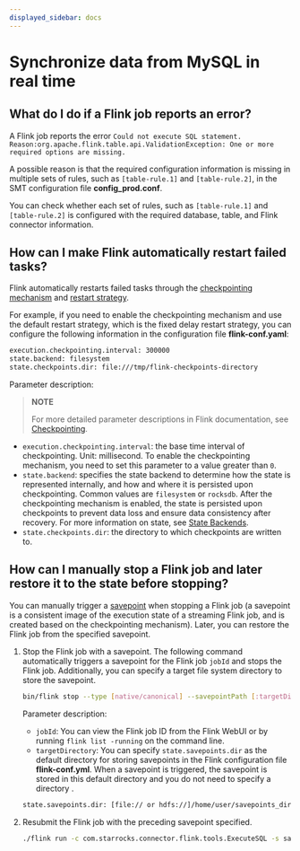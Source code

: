 ```yaml
---
displayed_sidebar: docs
---
```


# Synchronize data from MySQL in real time

## What do I do if a Flink job reports an error?

A Flink job reports the error `Could not execute SQL statement. Reason:org.apache.flink.table.api.ValidationException: One or more required options are missing.`

A possible reason is that the required configuration information is missing in multiple sets of rules, such as `[table-rule.1]` and `[table-rule.2]`, in the SMT configuration file **config_prod.conf**.

You can check whether each set of rules, such as `[table-rule.1]` and `[table-rule.2]` is configured with the required database, table, and Flink connector information.

## How can I make Flink automatically restart failed tasks?

Flink automatically restarts failed tasks through the [checkpointing mechanism](https://nightlies.apache.org/flink/flink-docs-master/docs/dev/datastream/fault-tolerance/checkpointing/) and [restart strategy](https://nightlies.apache.org/flink/flink-docs-release-1.15/docs/ops/state/task_failure_recovery/).

For example, if you need to enable the checkpointing mechanism and use the default restart strategy, which is the fixed delay restart strategy, you can configure the following information in the configuration file **flink-conf.yaml**:

```Bash
execution.checkpointing.interval: 300000
state.backend: filesystem
state.checkpoints.dir: file:///tmp/flink-checkpoints-directory
```

Parameter description:

> **NOTE**
>
> For more detailed parameter descriptions in Flink documentation, see [Checkpointing](https://nightlies.apache.org/flink/flink-docs-master/docs/dev/datastream/fault-tolerance/checkpointing/).

- `execution.checkpointing.interval`: the base time interval of checkpointing. Unit: millisecond. To enable the checkpointing mechanism, you need to set this parameter to a value greater than `0`.
- `state.backend`: specifies the state backend to determine how the state is represented internally, and how and where it is persisted upon checkpointing. Common values are `filesystem` or `rocksdb`. After the checkpointing mechanism is enabled, the state is persisted upon checkpoints to prevent data loss and ensure data consistency after recovery. For more information on state, see [State Backends](https://nightlies.apache.org/flink/flink-docs-master/docs/ops/state/state_backends/).
- `state.checkpoints.dir`: the directory to which checkpoints are written to.

## How can I manually stop a Flink job and later restore it to the state before stopping?

You can manually trigger a [savepoint](https://nightlies.apache.org/flink/flink-docs-master/docs/ops/state/savepoints/) when stopping a Flink job (a savepoint is a consistent image of the execution state of a streaming Flink job, and is created based on the checkpointing mechanism). Later, you can restore the Flink job from the specified savepoint.

1. Stop the Flink job with a savepoint. The following command automatically triggers a savepoint for the Flink job `jobId` and stops the Flink job. Additionally, you can specify a target file system directory to store the savepoint.

    ```Bash
    bin/flink stop --type [native/canonical] --savepointPath [:targetDirectory] :jobId
    ```

    Parameter description:

    - `jobId`: You can view the Flink job ID from the Flink WebUI or by running `flink list -running` on the command line.
    - `targetDirectory`: You can specify `state.savepoints.dir` as the default directory for storing savepoints in the Flink configuration file **flink-conf.yml**. When a savepoint is triggered, the savepoint is stored in this default directory and you do not need to specify a directory .

    ```Bash
    state.savepoints.dir: [file:// or hdfs://]/home/user/savepoints_dir
    ```

2. Resubmit the Flink job with the preceding savepoint specified.

    ```Bash
    ./flink run -c com.starrocks.connector.flink.tools.ExecuteSQL -s savepoints_dir/savepoints-xxxxxxxx flink-connector-starrocks-xxxx.jar -f flink-create.all.sql 
    ```
